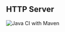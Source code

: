 ## HTTP Server 
![Java CI with Maven](https://github.com/kristiania/pgr203eksamen-97krihop/workflows/Java%20CI%20with%20Maven/badge.svg?branch=main)
